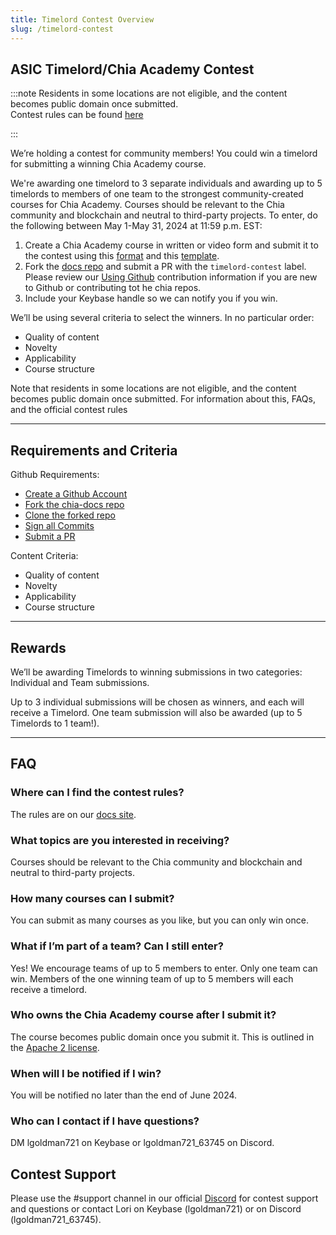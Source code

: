 ```yaml
---
title: Timelord Contest Overview
slug: /timelord-contest
---
```


## ASIC Timelord/Chia Academy Contest

:::note
Residents in some locations are not eligible, and the content becomes public domain once submitted.  
Contest rules can be found [here](/timelord-contest-rules)

:::

We’re holding a contest for community members! You could win a timelord for submitting a winning Chia Academy course.

We're awarding one timelord to 3 separate individuals and awarding up to 5 timelords to members of one team to the strongest community-created courses for Chia Academy. Courses should be relevant to the Chia community and blockchain and neutral to third-party projects.
To enter, do the following between May 1-May 31, 2024 at 11:59 p.m. EST:

1. Create a Chia Academy course in written or video form and submit it to the contest using this [format](https://docs.chia.net/academy-overview/) and this [template](https://github.com/Chia-Network/chia-docs/blob/33269c4ab9a661fbaf2a61aaa062e88639e17f8f/docs/academy/academy-intro/academy-overview.md).
2. Fork the [docs repo](https://github.com/Chia-Network/chia-docs/tree/main) and submit a PR with the `timelord-contest` label. Please review our [Using Github](/contribution/using-github) contribution information if you are new to Github or contributing tot he chia repos.
3. Include your Keybase handle so we can notify you if you win.

We’ll be using several criteria to select the winners. In no particular order:

- Quality of content
- Novelty
- Applicability
- Course structure

Note that residents in some locations are not eligible, and the content becomes public domain once submitted. For information about this, FAQs, and the official contest rules

---

## Requirements and Criteria

Github Requirements:

- [Create a Github Account](/contribution/using-github#create-a-github-account)
- [Fork the chia-docs repo](/contribution/using-github#forking-a-repository)
- [Clone the forked repo](/contribution/using-github#cloning-a-forked-repository)
- [Sign all Commits](/contribution/using-github#setup-commit-signing)
- [Submit a PR](/contribution/using-github#making-a-pull-request)

Content Criteria:

- Quality of content
- Novelty
- Applicability
- Course structure

---

## Rewards

We’ll be awarding Timelords to winning submissions in two categories: Individual and Team submissions.

Up to 3 individual submissions will be chosen as winners, and each will receive a Timelord. One team submission will also be awarded (up to 5 Timelords to 1 team!).

---

## FAQ

### Where can I find the contest rules?

The rules are on our [docs site](/timelord-contest-rules).

### What topics are you interested in receiving?

Courses should be relevant to the Chia community and blockchain and neutral to third-party projects.

### How many courses can I submit?

You can submit as many courses as you like, but you can only win once.

### What if I’m part of a team? Can I still enter?

Yes! We encourage teams of up to 5 members to enter. Only one team can win. Members of the one winning team of up to 5 members will each receive a timelord.

### Who owns the Chia Academy course after I submit it?

The course becomes public domain once you submit it. This is outlined in the [Apache 2 license](https://github.com/Chia-Network/chia-docs/blob/main/docs/academy/academy-intro/academy-overview.md%20repo).

### When will I be notified if I win?

You will be notified no later than the end of June 2024.

### Who can I contact if I have questions?

DM lgoldman721 on Keybase or lgoldman721_63745 on Discord.

## Contest Support

Please use the #support channel in our official [Discord](https://discord.gg/chia) for contest support and questions or contact Lori on Keybase (lgoldman721) or on Discord (lgoldman721_63745).
